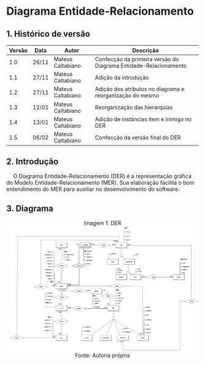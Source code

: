 # Diagrama Entidade-Relacionamento

## 1. Histórico de versão

| Versão | Data  | Autor             | Descrição                                                        |
| ------ | ----- | ----------------- | ---------------------------------------------------------------- |
| 1.0    | 26/11 | Mateus Caltabiano | Confecção da primeira versão do Diagrama Entidade-Relacionamento |
| 1.1    | 27/11 | Mateus Caltabiano | Adição da introdução                                             |
| 1.2    | 27/11 | Mateus Caltabiano | Adição dos atributos no diagrama e reorganização do mesmo        |
| 1.3    | 12/01 | Mateus Caltabiano | Reorganização das hierarquias                                    |
| 1.4    | 13/01 | Mateus Caltabiano | Adição de instâncias item e inimigo no DER                       |
| 1.5    | 06/02 | Mateus Caltabiano | Confecção da versão final do DER                                 |

## 2. Introdução

<p>
    &emsp; O Diagrama Entidade-Relacionamento (DER) é a representação gráfica do Modelo Entidade-Relacionamento (MER). Sua elaboração facilita o bom entendimento do MER para auxiliar no desenvolvimento do software.  
</p>

## 3. Diagrama

<div style="text-align: center">
Imagem 1: DER
</div>

<img src="https://github.com/SBD1/2022.2-grupo-God-of-War/blob/main/img/DER_V7.png?raw=true">

<div style="text-align: center">
Fonte: Autoria própria
</div>
